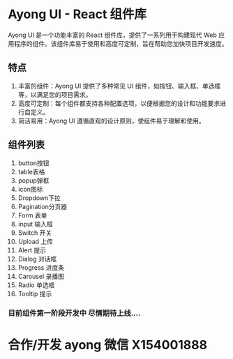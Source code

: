 # Ayong UI - React 组件库

Ayong UI 是一个功能丰富的 React 组件库，提供了一系列用于构建现代 Web 应用程序的组件。该组件库易于使用和高度可定制，旨在帮助您加快项目开发速度。

## 特点

1. 丰富的组件：Ayong UI 提供了多种常见 UI 组件，如按钮、输入框、单选框等，以满足您的项目需求。
2. 高度可定制：每个组件都支持各种配置选项，以便根据您的设计和功能要求进行自定义。
3. 简洁易用：Ayong UI 遵循直观的设计原则，使组件易于理解和使用。

## 组件列表
1. button按钮
2. table表格
3. popup弹框
4. icon图标
5. Dropdown下拉
6. Pagination分页器
7. Form 表单
8. input 输入框
9. Switch 开关
10. Upload 上传
11. Alert 提示
12. Dialog 对话框
13. Progress 进度条
14. Carousel 录播图
15. Radio 单选框
16. Tooltip 提示

### 目前组件第一阶段开发中 尽情期待上线....

# 合作/开发 ayong 微信 X154001888

